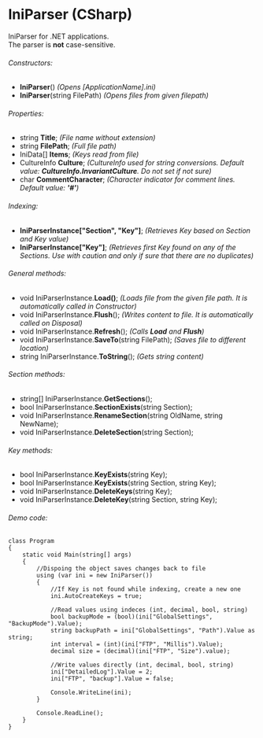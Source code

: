 # IniParser (CSharp)
IniParser for .NET applications.  
The parser is **not** case-sensitive.  

###### Constructors: 
- **IniParser**() *(Opens [ApplicationName].ini)*
- **IniParser**(string FilePath) *(Opens files from given filepath)*

###### Properties: 
- string **Title**; *(File name without extension)*
- string **FilePath**; *(Full file path)*
- IniData[] **Items**; *(Keys read from file)*
- CultureInfo **Culture**; *(CultureInfo used for string conversions. Default value: **CultureInfo.InvariantCulture**. Do not set if not sure)*
- char **CommentCharacter**; *(Character indicator for comment lines. Default value: **'#'**)*



###### Indexing: 
- **IniParserInstance["Section", "Key"]**; *(Retrieves Key based on Section and Key value)*
- **IniParserInstance["Key"]**; *(Retrieves first Key found on any of the Sections. Use with caution and only if sure that there are no duplicates)*

###### General methods: 
- void IniParserInstance.**Load()**; *(Loads file from the given file path. It is automatically called in Constructor)*
- void IniParserInstance.**Flush**(); *(Writes content to file. It is automatically called on Disposal)*
- void IniParserInstance.**Refresh**(); *(Calls **Load** and **Flush**)*
- void IniParserInstance.**SaveTo**(string FilePath); *(Saves file to different location)*
- string IniParserInstance.**ToString**(); *(Gets string content)*

###### Section methods: 
- string[] IniParserInstance.**GetSections**(); 
- bool IniParserInstance.**SectionExists**(string Section); 
- void IniParserInstance.**RenameSection**(string OldName, string NewName); 
- void IniParserInstance.**DeleteSection**(string Section); 

###### Key methods: 
- bool IniParserInstance.**KeyExists**(string Key); 
- bool IniParserInstance.**KeyExists**(string Section, string Key); 
- void IniParserInstance.**DeleteKeys**(string Key); 
- void IniParserInstance.**DeleteKey**(string Section, string Key); 

###### Demo code: 
```
class Program
{
    static void Main(string[] args)
    {
        //Dispoing the object saves changes back to file 
        using (var ini = new IniParser())
        {
            //If Key is not found while indexing, create a new one 
            ini.AutoCreateKeys = true;
            
            //Read values using indeces (int, decimal, bool, string) 
            bool backupMode = (bool)(ini["GlobalSettings", "BackupMode").Value);
            string backupPath = ini["GlobalSettings", "Path").Value as string;
            int interval = (int)(ini["FTP", "Millis").Value);
            decimal size = (decimal)(ini["FTP", "Size").value); 
            
            //Write values directly (int, decimal, bool, string) 
            ini["DetailedLog"].Value = 2;
            ini["FTP", "backup"].Value = false;

            Console.WriteLine(ini);
        }

        Console.ReadLine();
    }        
}
  ```
